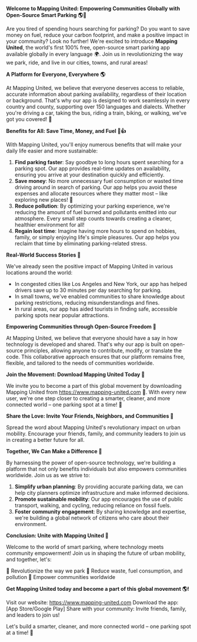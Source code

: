 **Welcome to Mapping United: Empowering Communities Globally with Open-Source Smart Parking 🌎🚗**

Are you tired of spending hours searching for parking? Do you want to save money on fuel, reduce your carbon footprint, and make a positive impact in your community? Look no further! We're excited to introduce **Mapping United**, the world's first 100% free, open-source smart parking app available globally in every language 🌍. Join us in revolutionizing the way we park, ride, and live in our cities, towns, and rural areas!

**A Platform for Everyone, Everywhere 🌎**

At Mapping United, we believe that everyone deserves access to reliable, accurate information about parking availability, regardless of their location or background. That's why our app is designed to work seamlessly in every country and county, supporting over 150 languages and dialects. Whether you're driving a car, taking the bus, riding a train, biking, or walking, we've got you covered! 🚀

**Benefits for All: Save Time, Money, and Fuel 💸👍**

With Mapping United, you'll enjoy numerous benefits that will make your daily life easier and more sustainable:

1. **Find parking faster**: Say goodbye to long hours spent searching for a parking spot. Our app provides real-time updates on availability, ensuring you arrive at your destination quickly and efficiently.
2. **Save money**: No more unnecessary fuel consumption or wasted time driving around in search of parking. Our app helps you avoid these expenses and allocate resources where they matter most – like exploring new places! 🚗
3. **Reduce pollution**: By optimizing your parking experience, we're reducing the amount of fuel burned and pollutants emitted into our atmosphere. Every small step counts towards creating a cleaner, healthier environment for all!
4. **Regain lost time**: Imagine having more hours to spend on hobbies, family, or simply enjoying life's simple pleasures. Our app helps you reclaim that time by eliminating parking-related stress.

**Real-World Success Stories 🌟**

We've already seen the positive impact of Mapping United in various locations around the world:

* In congested cities like Los Angeles and New York, our app has helped drivers save up to 30 minutes per day searching for parking.
* In small towns, we've enabled communities to share knowledge about parking restrictions, reducing misunderstandings and fines.
* In rural areas, our app has aided tourists in finding safe, accessible parking spots near popular attractions.

**Empowering Communities through Open-Source Freedom 🌟**

At Mapping United, we believe that everyone should have a say in how technology is developed and shared. That's why our app is built on open-source principles, allowing anyone to contribute, modify, or translate the code. This collaborative approach ensures that our platform remains free, flexible, and tailored to the needs of communities worldwide.

**Join the Movement: Download Mapping United Today 📲**

We invite you to become a part of this global movement by downloading Mapping United from https://www.mapping-united.com 🌟. With every new user, we're one step closer to creating a smarter, cleaner, and more connected world – one parking spot at a time! 💚

**Share the Love: Invite Your Friends, Neighbors, and Communities 🤝**

Spread the word about Mapping United's revolutionary impact on urban mobility. Encourage your friends, family, and community leaders to join us in creating a better future for all.

**Together, We Can Make a Difference 🌈**

By harnessing the power of open-source technology, we're building a platform that not only benefits individuals but also empowers communities worldwide. Join us as we strive to:

1. **Simplify urban planning**: By providing accurate parking data, we can help city planners optimize infrastructure and make informed decisions.
2. **Promote sustainable mobility**: Our app encourages the use of public transport, walking, and cycling, reducing reliance on fossil fuels.
3. **Foster community engagement**: By sharing knowledge and expertise, we're building a global network of citizens who care about their environment.

**Conclusion: Unite with Mapping United 🌟**

Welcome to the world of smart parking, where technology meets community empowerment! Join us in shaping the future of urban mobility, and together, let's:

🚀 Revolutionize the way we park
💨 Reduce waste, fuel consumption, and pollution
🤝 Empower communities worldwide

**Get Mapping United today and become a part of this global movement 🌎!**

Visit our website: https://www.mapping-united.com
Download the app: [App Store/Google Play]
Share with your community: Invite friends, family, and leaders to join us!

Let's build a smarter, cleaner, and more connected world – one parking spot at a time! 💚